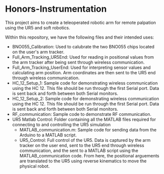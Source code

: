 # Honors-Instrumentation

This project aims to create a teleoperated robotic arm for remote palpation using the UR5 and soft robotics.

Within this repository, we have the following files and their intended uses:

- BNO055_Calibration: Used to calubrate the two BNO055 chips located on the user's arm tracker.
- Full_Arm_Tracking_UR5End: Used for reading in positional values from the arm tracker after being sent through wireless                                   communication.
- Full_Arm_Tracking_UserEnd: Used for interpreting sensor values and calculating arm position. Arm coordinates are then sent                                to the UR5 end through wireless communication.
- HC_12_Setup_1: Sample code for demonstrating wireless communication using the HC 12. This file should be run through the                      first Serial port. Data is sent back and forth between both Serial monitors.
- HC_12_Setup_2: Sample code for demonstrating wireless communication using the HC 12. This file should be run through the                      first Serial port. Data is sent back and forth between both Serial monitors.
- RF_communication: Sample code to demonstrate RF communication.
- UR5 Matlab Control: Folder containing all the MATLAB files required for connecting to and controlling the UR5 simulation
  - MATLAB_communication.m: Sample code for sending data from the Arduino to a MATLAB script.
  - UR5_Control: Full control of the UR5. Data is captured by the arm tracker on the user end, sent to the UR5 end through                      wireless communication, and the sent to a MATLAB script using the MATLAB_communication code. From here, the                    positional arguements are translated to the UR5 using reverse kinematics to move the physical robot.
